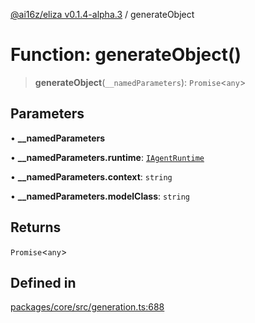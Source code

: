 [@ai16z/eliza v0.1.4-alpha.3](../index.md) / generateObject

# Function: generateObject()

> **generateObject**(`__namedParameters`): `Promise`\<`any`\>

## Parameters

• **\_\_namedParameters**

• **\_\_namedParameters.runtime**: [`IAgentRuntime`](../interfaces/IAgentRuntime.md)

• **\_\_namedParameters.context**: `string`

• **\_\_namedParameters.modelClass**: `string`

## Returns

`Promise`\<`any`\>

## Defined in

[packages/core/src/generation.ts:688](https://github.com/captnseagraves/eliza/blob/main/packages/core/src/generation.ts#L688)
